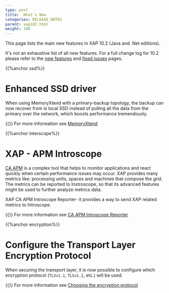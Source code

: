 ```yaml
---
type: post
title:  What's New
categories: RELEASE_NOTES
parent: xap102.html
weight: 100
---
```


This page lists the main new features in XAP 10.2 (Java and .Net editions).


It's not an exhaustive list of all new features. For a full change log for 10.2 please refer to the [new features](./102new-features.html) and [fixed issues](./102fixed-issues.html) pages.

{{%anchor ssd%}}

# Enhanced SSD driver

When using MemoryXtend with a primary-backup topology, the backup can now recover from is local SSD instead of pulling all the data from the primary over the network, which boosts performance tremendously.

{{<infosign>}} For more information see [MemoryXtend](/xap102adm/memoryxtend-ssd-overview.html)

{{%anchor interscope%}}

# XAP - APM Introscope

[CA APM](http://www.ca.com/us/products/application-performance-management.aspx) is a complex tool that helps to monitor applications and react quickly when certain performance issues may occur. XAP provides many metrics like: processing units, spaces and machines that compose the grid. The metrics can be reported to Instroscope, so that its advanced features might be used to further analyze metrics data.

XAP CA APM Introscope Reporter- it provides a way to send XAP related metrics to Introscope.

{{<infosign>}} For more information see [CA APM Introscope Reporter](/xap102adm/ca-apm-introscope-reporter.html)

{{%anchor encryption%}}

# Configure the Transport Layer Encryption Protocol

When securing the transport layer, it is now possible to configure which encryption protocol (`TLSv1.1`, `TLSv1.2`, etc.) will be used.

{{<infosign>}} For more information see [Choosing the encryption protocol](/xap102sec/securing-the-transport-layer-using-ssl.html#choosing-the-encryption-protocol.html)
